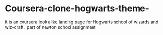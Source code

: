 # Coursera-clone-hogwarts-theme-
it is an coursera look alike landing page for Hogwarts school of wizards and wiz-craft . part of newton school assignment

